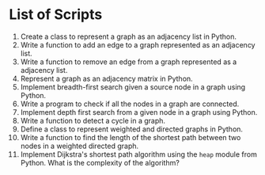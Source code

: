 # List of Scripts

1. Create a class to represent a graph as an adjacency list in Python.
2. Write a function to add an edge to a graph represented as an adjacency list.
3. Write a function to remove an edge from a graph represented as a adjacency list.
4. Represent a graph as an adjacency matrix in Python.
5. Implement breadth-first search given a source node in a graph using Python.
5. Write a program to check if all the nodes in a graph are connected.
6. Implement depth first search from a given node in a graph using Python.
7. Write a function to detect a cycle in a graph.
8. Define a class to represent weighted and directed graphs in Python.
9. Write a function to find the length of the shortest path between two nodes in a weighted directed graph.
10. Implement Dijkstra's shortest path algorithm using the `heap` module from Python. What is the complexity of the algorithm?
